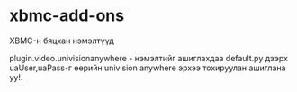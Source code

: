 xbmc-add-ons
============

XBMC-н бяцхан нэмэлтүүд

plugin.video.univisionanywhere - нэмэлтийг ашиглахдаа default.py дээрх uaUser,uaPass-г өөрийн univision anywhere эрхээ тохируулан ашиглана уу!.